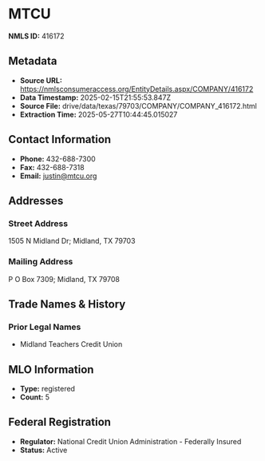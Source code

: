 # MTCU

**NMLS ID:** 416172

## Metadata
- **Source URL:** https://nmlsconsumeraccess.org/EntityDetails.aspx/COMPANY/416172
- **Data Timestamp:** 2025-02-15T21:55:53.847Z
- **Source File:** drive/data/texas/79703/COMPANY/COMPANY_416172.html
- **Extraction Time:** 2025-05-27T10:44:45.015027

## Contact Information
- **Phone:** 432-688-7300
- **Fax:** 432-688-7318
- **Email:** justin@mtcu.org

## Addresses
### Street Address
1505 N Midland Dr; Midland, TX 79703

### Mailing Address
P O Box 7309; Midland, TX 79708

## Trade Names & History
### Prior Legal Names
- Midland Teachers Credit Union

## MLO Information
- **Type:** registered
- **Count:** 5

## Federal Registration
- **Regulator:** National Credit Union Administration - Federally Insured
- **Status:** Active
